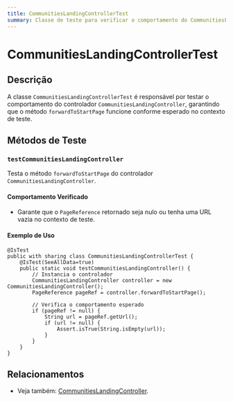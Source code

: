 ```yaml
---
title: CommunitiesLandingControllerTest
summary: Classe de teste para verificar o comportamento do CommunitiesLandingController.
---
```


# CommunitiesLandingControllerTest

## Descrição
A classe `CommunitiesLandingControllerTest` é responsável por testar o comportamento do controlador `CommunitiesLandingController`, garantindo que o método `forwardToStartPage` funcione conforme esperado no contexto de teste.

## Métodos de Teste

### `testCommunitiesLandingController`
Testa o método `forwardToStartPage` do controlador `CommunitiesLandingController`.

#### Comportamento Verificado
- Garante que o `PageReference` retornado seja nulo ou tenha uma URL vazia no contexto de teste.

#### Exemplo de Uso
```apex
@IsTest
public with sharing class CommunitiesLandingControllerTest {
    @IsTest(SeeAllData=true)
    public static void testCommunitiesLandingController() {
        // Instancia o controlador
        CommunitiesLandingController controller = new CommunitiesLandingController();
        PageReference pageRef = controller.forwardToStartPage();

        // Verifica o comportamento esperado
        if (pageRef != null) {
            String url = pageRef.getUrl();
            if (url != null) {
                Assert.isTrue(String.isEmpty(url));
            }
        }
    }
}
```

## Relacionamentos

- Veja também: [CommunitiesLandingController](./CommunitiesLandingController.md).